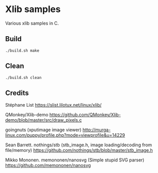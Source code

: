 # Xlib samples
Various xlib samples in C.

## Build
```console
./build.sh make
```
    
## Clean 
```console
./build.sh clean
```

## Credits 
Stéphane List
https://slist.lilotux.net/linux/xlib/

QMonkey/Xlib-demo
https://github.com/QMonkey/Xlib-demo/blob/master/src/draw_pixels.c

goingnuts (xputimage image viewer)
http://murga-linux.com/puppy/profile.php?mode=viewprofile&u=14229

Sean Barrett. nothings/stb (stb_image.h, image loading/decoding from file/memory)
https://github.com/nothings/stb/blob/master/stb_image.h

Mikko Mononen. memononen/nanosvg (Simple stupid SVG parser)
https://github.com/memononen/nanosvg




